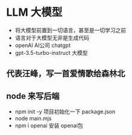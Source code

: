 # LLM 大模型
 - 将大模型前置到一切语言，甚至是一切学习之前
 - 语言对于大模型无非是生成代码
 - openAI AI公司 chatgpt
 - gpt-3.5-turbo-instruct 大模型

## 代表汪峰，写一首爱情歌给森林北

## node 来写后端
 - npm init -y 项目初始化一下
   package.json
 - node main.mjs
 - npm i openai 安装 openai包